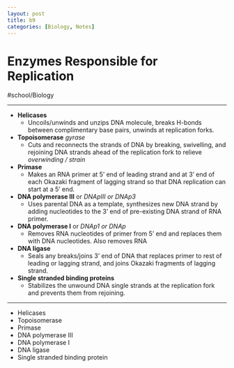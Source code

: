 ```yaml
---
layout: post
title: b9
categories: [Biology, Notes]
---
```

# Enzymes Responsible for Replication
#school/Biology
- - - -
* **Helicases**
	* Uncoils/unwinds and unzips DNA molecule, breaks H-bonds between complimentary base pairs, unwinds at replication forks.
* **Topoisomerase** _gyrase_
	* Cuts and reconnects the strands of DNA by breaking, swivelling, and rejoining DNA strands ahead of the replication fork to relieve _overwinding / strain_
* **Primase**
	* Makes an RNA primer at 5’ end of leading strand and at 3’ end of each Okazaki fragment of lagging strand so that DNA replication can start at a 5’ end.
* **DNA polymerase III** or _DNApIII or DNAp3_
	* Uses parental DNA as a template, synthesizes new DNA strand by adding nucleotides to the 3’ end of pre-existing DNA strand of RNA primer.
* **DNA polymerase I** or _DNAp1 or DNAp_
	* Removes RNA nucleotides of primer from 5’ end and replaces them with DNA nucleotides. Also removes RNA
* **DNA ligase**
	* Seals any breaks/joins 3’ end of DNA that replaces primer to rest of leading or lagging strand, and joins Okazaki fragments of lagging strand.
* **Single stranded binding proteins**
	* Stabilizes the unwound DNA single strands at the replication fork and prevents them from rejoining.
- - - -
* Helicases
* Topoisomerase
* Primase
* DNA polymerase III
* DNA polymerase I
* DNA ligase
* Single stranded binding protein
